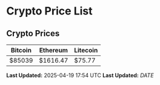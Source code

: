# Crypto Price List

## Crypto Prices
| Bitcoin | Ethereum | Litecoin |
| ------- | -------- | -------- |
| $85039 | $1616.47 | $75.77 |
**Last Updated:** 2025-04-19 17:54 UTC
**Last Updated:** $DATE$
